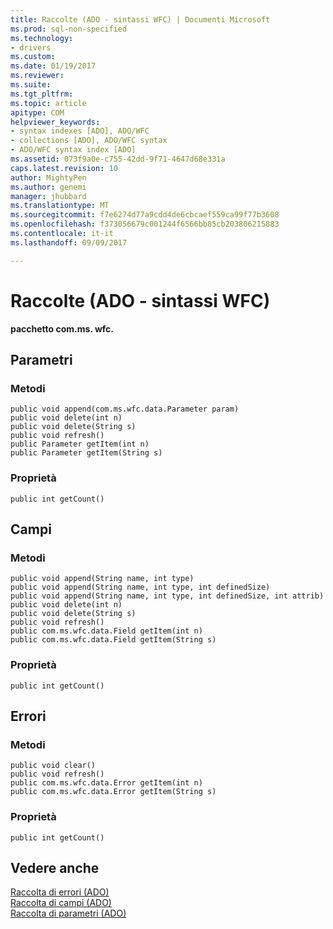 ```yaml
---
title: Raccolte (ADO - sintassi WFC) | Documenti Microsoft
ms.prod: sql-non-specified
ms.technology:
- drivers
ms.custom: 
ms.date: 01/19/2017
ms.reviewer: 
ms.suite: 
ms.tgt_pltfrm: 
ms.topic: article
apitype: COM
helpviewer_keywords:
- syntax indexes [ADO], ADO/WFC
- collections [ADO], ADO/WFC syntax
- ADO/WFC syntax index [ADO]
ms.assetid: 073f9a0e-c755-42dd-9f71-4647d68e331a
caps.latest.revision: 10
author: MightyPen
ms.author: genemi
manager: jhubbard
ms.translationtype: MT
ms.sourcegitcommit: f7e6274d77a9cdd4de6cbcaef559ca99f77b3608
ms.openlocfilehash: f373056679c001244f6566bb85cb203806215883
ms.contentlocale: it-it
ms.lasthandoff: 09/09/2017

---
```

# <a name="collections-ado---wfc-syntax"></a>Raccolte (ADO - sintassi WFC)
**pacchetto com.ms. wfc.**  
  
## <a name="parameters"></a>Parametri  
  
### <a name="methods"></a>Metodi  
  
```  
public void append(com.ms.wfc.data.Parameter param)  
public void delete(int n)  
public void delete(String s)  
public void refresh()  
public Parameter getItem(int n)  
public Parameter getItem(String s)  
```  
  
### <a name="properties"></a>Proprietà  
  
```  
public int getCount()  
```  
  
## <a name="fields"></a>Campi  
  
### <a name="methods"></a>Metodi  
  
```  
public void append(String name, int type)  
public void append(String name, int type, int definedSize)  
public void append(String name, int type, int definedSize, int attrib)  
public void delete(int n)  
public void delete(String s)  
public void refresh()  
public com.ms.wfc.data.Field getItem(int n)  
public com.ms.wfc.data.Field getItem(String s)  
```  
  
### <a name="properties"></a>Proprietà  
  
```  
public int getCount()  
```  
  
## <a name="errors"></a>Errori  
  
### <a name="methods"></a>Metodi  
  
```  
public void clear()  
public void refresh()  
public com.ms.wfc.data.Error getItem(int n)  
public com.ms.wfc.data.Error getItem(String s)  
```  
  
### <a name="properties"></a>Proprietà  
  
```  
public int getCount()  
```  
  
## <a name="see-also"></a>Vedere anche  
 [Raccolta di errori (ADO)](../../../ado/reference/ado-api/errors-collection-ado.md)   
 [Raccolta di campi (ADO)](../../../ado/reference/ado-api/fields-collection-ado.md)   
 [Raccolta di parametri (ADO)](../../../ado/reference/ado-api/parameters-collection-ado.md)
